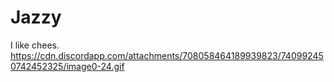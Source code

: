 # Jazzy
I like chees.
https://cdn.discordapp.com/attachments/708058464189939823/740992450742452325/image0-24.gif
